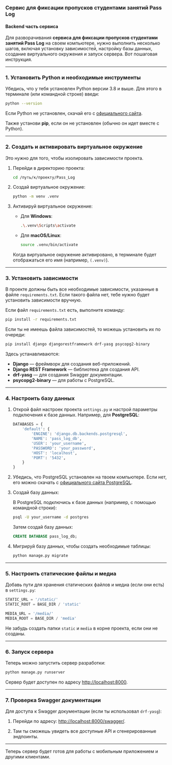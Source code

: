 ### Сервис для фиксации пропусков студентами занятий Pass Log

#### Backend часть сервиса

Для разворачивания **сервиса для фиксации пропусков студентами занятий Pass Log** на своем компьютере, нужно выполнить несколько шагов, включая установку зависимостей, настройку базы данных, создание виртуального окружения и запуск сервера. Вот пошаговая инструкция.

---

### 1. Установить Python и необходимые инструменты

Убедись, что у тебя установлен Python версии 3.8 и выше. Для этого в терминале (или командной строке) введи:

```bash
python --version
```

Если Python не установлен, скачай его с [официального сайта](https://www.python.org/downloads/).

Также установи **pip**, если он не установлен (обычно он идет вместе с Python).

---

### 2. Создать и активировать виртуальное окружение

Это нужно для того, чтобы изолировать зависимости проекта.

1. Перейди в директорию проекта:

    ```bash
    cd /путь/к/проекту/Pass_Log
    ```

2. Создай виртуальное окружение:

    ```bash
    python -m venv .venv
    ```

3. Активируй виртуальное окружение:

    - Для **Windows**:

        ```bash
        .\.venv\Scripts\activate
        ```

    - Для **macOS/Linux**:

        ```bash
        source .venv/bin/activate
        ```

    Когда виртуальное окружение активировано, в терминале будет отображаться его имя (например, `(.venv)`).

---

### 3. Установить зависимости

В проекте должны быть все необходимые зависимости, указанные в файле `requirements.txt`. Если такого файла нет, тебе нужно будет установить зависимости вручную.

Если файл `requirements.txt` есть, выполните команду:

```bash
pip install -r requirements.txt
```

Если ты не имеешь файла зависимостей, то можешь установить их по очереди:

```bash
pip install django djangorestframework drf-yasg psycopg2-binary
```

Здесь устанавливаются:
- **Django** — фреймворк для создания веб-приложений.
- **Django REST Framework** — библиотека для создания API.
- **drf-yasg** — для создания Swagger документации.
- **psycopg2-binary** — для работы с PostgreSQL.

---

### 4. Настроить базу данных

1. Открой файл настроек проекта `settings.py` и настрой параметры подключения к базе данных. Например, для **PostgreSQL**:

    ```python
    DATABASES = {
        'default': {
            'ENGINE': 'django.db.backends.postgresql',
            'NAME': 'pass_log_db',
            'USER': 'your_username',
            'PASSWORD': 'your_password',
            'HOST': 'localhost',
            'PORT': '5432',
        }
    }
    ```

2. Убедись, что PostgreSQL установлен на твоем компьютере. Если нет, его можно скачать с [официального сайта PostgreSQL](https://www.postgresql.org/download/).

3. Создай базу данных:

    В PostgreSQL подключись к базе данных (например, с помощью командной строки):

    ```bash
    psql -U your_username -d postgres
    ```

    Затем создай базу данных:

    ```sql
    CREATE DATABASE pass_log_db;
    ```

4. Мигрируй базу данных, чтобы создать необходимые таблицы:

    ```bash
    python manage.py migrate
    ```

---

### 5. Настроить статические файлы и медиа

Добавь пути для хранения статических файлов и медиа (если они есть) в `settings.py`:

```python
STATIC_URL = '/static/'
STATIC_ROOT = BASE_DIR / 'static'

MEDIA_URL = '/media/'
MEDIA_ROOT = BASE_DIR / 'media'
```

Не забудь создать папки `static` и `media` в корне проекта, если они не созданы.

---

### 6. Запуск сервера

Теперь можно запустить сервер разработки:
    
```bash
python manage.py runserver
```

Сервер будет доступен по адресу [http://localhost:8000](http://localhost:8000).

---

### 7. Проверка Swagger документации

Для доступа к Swagger документации (если ты использовал `drf-yasg`):

1. Перейди по адресу: [http://localhost:8000/swagger/](http://localhost:8000/swagger/).

2. Там ты сможешь увидеть все доступные API и сгенерированные эндпоинты.

---
Теперь сервер будет готов для работы с мобильным приложением и другими клиентами.
